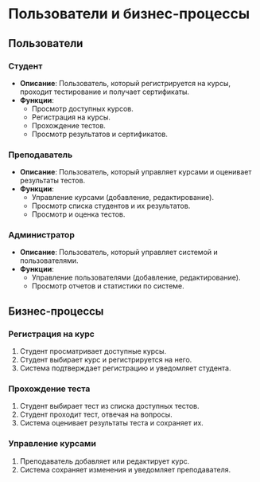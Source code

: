 ﻿# Пользователи и бизнес-процессы

## Пользователи

### Студент
- **Описание**: Пользователь, который регистрируется на курсы, проходит тестирование и получает сертификаты.
- **Функции**:
  - Просмотр доступных курсов.
  - Регистрация на курсы.
  - Прохождение тестов.
  - Просмотр результатов и сертификатов.

### Преподаватель
- **Описание**: Пользователь, который управляет курсами и оценивает результаты тестов.
- **Функции**:
  - Управление курсами (добавление, редактирование).
  - Просмотр списка студентов и их результатов.
  - Просмотр и оценка тестов.

### Администратор
- **Описание**: Пользователь, который управляет системой и пользователями.
- **Функции**:
  - Управление пользователями (добавление, редактирование).
  - Просмотр отчетов и статистики по системе.

## Бизнес-процессы

### Регистрация на курс
1. Студент просматривает доступные курсы.
2. Студент выбирает курс и регистрируется на него.
3. Система подтверждает регистрацию и уведомляет студента.

### Прохождение теста
1. Студент выбирает тест из списка доступных тестов.
2. Студент проходит тест, отвечая на вопросы.
3. Система оценивает результаты теста и сохраняет их.

### Управление курсами
1. Преподаватель добавляет или редактирует курс.
2. Система сохраняет изменения и уведомляет преподавателя.
